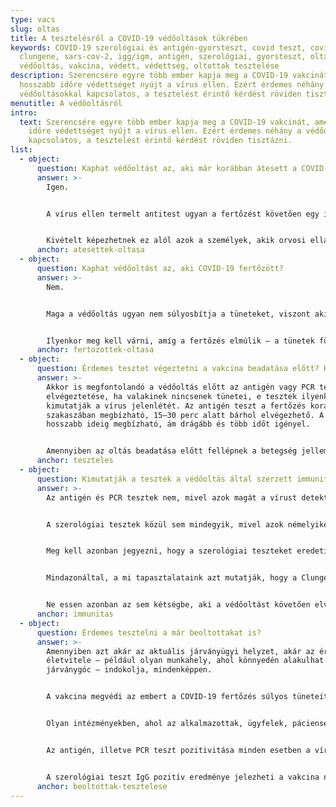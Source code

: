 ```yaml
---
type: vacs
slug: oltas
title: A tesztelésről a COVID-19 védőoltások tükrében
keywords: COVID-19 szerológiai és antigén-gyorsteszt, covid teszt, covid-19,
  clungene, sars-cov-2, igg/igm, antigén, szerológiai, gyorsteszt, oltás,
  védőoltás, vakcina, védett, védettség, oltottak tesztelése
description: Szerencsére egyre több ember kapja meg a COVID-19 vakcinát, amely
  hosszabb időre védettséget nyújt a vírus ellen. Ezért érdemes néhány a
  védőoltásokkal kapcsolatos, a tesztelést érintő kérdést röviden tisztázni.
menutitle: A védőoltásról
intro:
  text: Szerencsére egyre több ember kapja meg a COVID-19 vakcinát, amely hosszabb
    időre védettséget nyújt a vírus ellen. Ezért érdemes néhány a védőoltásokkal
    kapcsolatos, a tesztelést érintő kérdést röviden tisztázni.
list:
  - object:
      question: Kaphat védőoltást az, aki már korábban átesett a COVID-19 fertőzésen?
      answer: >-
        Igen.


        A vírus ellen termelt antitest ugyan a fertőzést követően egy ideig megtalálható a szervezetben, ami azt jelenti, hogy az egyén ebben az időszakban védett a COVID-19-cel szemben. Azt viszont nem tudni, pontosan mennyi ideig tart ez a védettség; annak hossza számos tényezőtől, többek között a fertőzés súlyosságától is függ. A legtöbb esetben legalább 3 hónapról van szó; egyes források azonban 6 hónapot, vagy még hosszabb időt említenek – viszont, az immunitás bármikor elmúlhat. Ezért, ha van rá lehetőség, érdemes a védőoltást azoknak is beadatni, akik már voltak COVID-19 fertőzöttek – maga a vakcina nem okoz a korábbi megfertőződésre visszavezethető komplikációkat.


        Kivételt képezhetnek ez alól azok a személyek, akik orvosi ellátásban, kórházi kezelésben részesültek. Egyes terápiás módok ugyanis időlegesen ellenjavalttá tehetik a vakcinációt. Ilyen esetekben mindenképpen érdemes a kezelőorvossal egyeztetni a védőoltás beadatása előtt.
      anchor: atesettek-oltasa
  - object:
      question: Kaphat védőoltást az, aki COVID-19 fertőzött?
      answer: >-
        Nem.


        Maga a védőoltás ugyan nem súlyosbítja a tüneteket, viszont aki fertőzötten megy emberek közé, terjeszti a vírust, s veszélyezteti a többieket. Ez alól a vakcina beadatása sem kivétel. 


        Ilyenkor meg kell várni, amíg a fertőzés elmúlik – a tünetek függvényében házi karanténra, orvosi ellátásra, illetve kórházi kezelésre van szükség –, s csak azt követően lehet szó a védőoltásról.
      anchor: fertozottek-oltasa
  - object:
      question: Érdemes tesztet végeztetni a vakcina beadatása előtt? Ha igen, milyent?
      answer: >-
        Akkor is megfontolandó a védőoltás előtt az antigén vagy PCR teszt
        elvégeztetése, ha valakinek nincsenek tünetei, e tesztek ilyenkor is
        kimutatják a vírus jelenlétét. Az antigén teszt a fertőzés korai
        szakaszában megbízható, 15–30 perc alatt bárhol elvégezhető. A PCR
        hosszabb ideig megbízható, ám drágább és több időt igényel.


        Amennyiben az oltás beadatása előtt fellépnek a betegség jellemző tünetei, okvetlenül érdemes antigén vagy PCR tesztet végeztetni; pozitív eredmény esetén a vakcinációt el kell halasztani. Ha a tünetek már 2 hete, vagy régebben jelentkeztek, szerológiai tesztet célszerű használni – annak pozitivitása esetében pedig PCR teszttel lehet leellenőrizni, fennáll-e még a fertőzőképesség.
      anchor: teszteles
  - object:
      question: Kimutatják a tesztek a védőoltás által szerzett immunitást is?
      answer: >-
        Az antigén és PCR tesztek nem, mivel azok magát a vírust detektálják. 


        A szerológiai tesztek közül sem mindegyik, mivel azok némelyike nem azt azon antigén (az ún. spike protein, vagyis tüskefehérje) ellen termelődő antitestet mutatja ki, melyre a védőoltások „épülnek”. Vannak azonban olyan termékek is – A Clungene® szerológiai gyorsteszt is ilyen –, amelyek elvileg alkalmasak a vakcina nyújtotta védelem kimutatására is. 


        Meg kell azonban jegyezni, hogy a szerológiai teszteket eredetileg nem a védőoltások okozta hatás, hanem a SARS-CoV-2 vírus ellen termelt antitestek kimutatására fejlesztették ki. Hogy pontosan melyik teszt melyik vakcina hatását milyen eséllyel mutatja ki, arról egyelőre nem állnak rendelkezésre bizonyító erejű adatok; az ehhez szükséges klinikai vizsgálatok lefolytatására még nem került sor. Ebből következően írják sok helyen, hogy e tesztek nem alkalmasak a védőoltás hatásosságának igazolására.


        Mindazonáltal, a mi tapasztalataink azt mutatják, hogy a Clungene® szerológiai gyorsteszt kazetta a vakcina második dózisát követő 4–10 napon, függetlenül az alkalmazott oltóanyag típusától már IgG pozitív eredményt ad, ami jelzi a vakcina nyújtotta védettséget. (A pozitív eredmény az első dózist követő második héttől kezdve már megjelenhet; a hosszan tartó védettség azonban ennek ellenére a kétdózisú vakcinák mindkét adagjának beadatása után alakul ki!)


        Ne essen azonban az sem kétségbe, aki a védőoltást követően elvégzi a gyorstesztet, s az negatív eredményt ad! A szervezetben ekkor is jelen lehet az ellenanyag, s csak annyiról van szó, hogy az nem éri el (vagy még nem éri el) a teszt által is kimutatott mennyiséget. Azt sem szabad elfelejteni, hogy az immunglobulin (Ig) termelés mellett a szervezet sejtes immunválaszt is ad a kórokozókra, illetve a vakcinákra – ez utóbbi kimutatására azonban nincs egyszerű módszer.
      anchor: immunitas
  - object:
      question: Érdemes tesztelni a már beoltottakat is?
      answer: >-
        Amennyiben azt akár az aktuális járványügyi helyzet, akár az érintettek
        életvitele – például olyan munkahely, ahol könnyedén alakulhat ki
        járványgóc – indokolja, mindenképpen.


        A vakcina megvédi az embert a COVID-19 fertőzés súlyos tüneteitől, azonban magától a megfertőződéstől nem. Ezért – noha valószínűleg rövidebb ideig, de – a már beoltottak is hordozhatják a vírust, és képesek másokat is megfertőzni. 


        Olyan intézményekben, ahol az alkalmazottak, ügyfelek, páciensek teljes átoltottsága nem (vagy még nem) valósult meg, érdemes a vakcinát már megkapott embereket is rendszeresen tesztelni.


        Az antigén, illetve PCR teszt pozitivitása minden esetben a vírus jelenlétére utal; aki ilyen eredményt kap, azt a védőoltástól függetlenül fertőzöttnek kell tekinteni.


        A szerológiai teszt IgG pozitív eredménye jelezheti a vakcina nyújtotta védettséget, de múltban lezajlott, vagy közép-késői fázisban lévő aktuális fertőzést is. Ezt az eredményt csak akkor érdemes PCR teszttel is megerősíteni, ha azt a tünetek, vagy az érintett előtörténete (igazolt fertőzöttekkel való találkozás) azt indokolják. Ha azonban a teszt IgM-re nézve pozitív, az rendszerint aktív COVID-19 fertőzésre utal, mivel az oltás hatására ez az ellenanyag nem termelődik. Ilyenkor ajánlott antigén vagy PCR teszttel leellenőrizni a kapott eredményt.
      anchor: beoltottak-tesztelese
---
```

